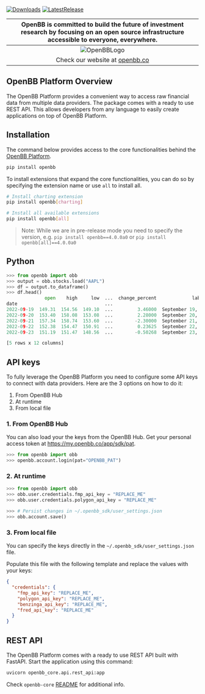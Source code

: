 [![Downloads](https://static.pepy.tech/badge/openbb)](https://pepy.tech/project/openbb)
[![LatestRelease](https://badge.fury.io/py/openbb.svg)](https://github.com/OpenBB-finance/OpenBBTerminal)

| OpenBB is committed to build the future of investment research by focusing on an open source infrastructure accessible to everyone, everywhere. |
|:--:|
| ![OpenBBLogo](https://user-images.githubusercontent.com/25267873/218899768-1f0964b8-326c-4f35-af6f-ea0946ac970b.png) |
| Check our website at [openbb.co](www.openbb.co) |


## OpenBB Platform Overview

The OpenBB Platform provides a convenient way to access raw financial data from multiple data providers. The package comes with a ready to use REST API. This allows developers from any language to easily create applications on top of OpenBB Platform.


## Installation

The command below provides access to the core functionalities behind the [OpenBB Platform](https://my.openbb.co/app/sdk).

```bash
pip install openbb
```

To install extensions that expand the core functionalities, you can do so by specifying the extension name or use `all` to install all.

```bash
# Install charting extension
pip install openbb[charting]

# Install all available extensions
pip install openbb[all]
``````

> Note: While we are in pre-release mode you need to specify the version, e.g. `pip install openbb==4.0.0a0` or `pip install openbb[all]==4.0.0a0`

## Python

```python
>>> from openbb import obb
>>> output = obb.stocks.load("AAPL")
>>> df = output.to_dataframe()
>>> df.head()
              open    high     low  ...  change_percent             label  change_over_time
date                                ...
2022-09-19  149.31  154.56  149.10  ...         3.46000  September 19, 22          0.034600
2022-09-20  153.40  158.08  153.08  ...         2.28000  September 20, 22          0.022800
2022-09-21  157.34  158.74  153.60  ...        -2.30000  September 21, 22         -0.023000
2022-09-22  152.38  154.47  150.91  ...         0.23625  September 22, 22          0.002363
2022-09-23  151.19  151.47  148.56  ...        -0.50268  September 23, 22         -0.005027

[5 rows x 12 columns]
```

## API keys

To fully leverage the OpenBB Platform you need to configure some API keys to connect with data providers. Here are the 3 options on how to do it:

1. From OpenBB Hub
2. At runtime
3. From local file

### 1. From OpenBB Hub

You can also load your the keys from the OpenBB Hub. Get your personal access token at https://my.openbb.co/app/sdk/pat.

```python
>>> from openbb import obb
>>> openbb.account.login(pat="OPENBB_PAT")
```

### 2. At runtime

```python
>>> from openbb import obb
>>> obb.user.credentials.fmp_api_key = "REPLACE_ME"
>>> obb.user.credentials.polygon_api_key = "REPLACE_ME"

>>> # Persist changes in ~/.openbb_sdk/user_settings.json
>>> obb.account.save()
```

### 3. From local file

You can specify the keys directly in the `~/.openbb_sdk/user_settings.json` file.

Populate this file with the following template and replace the values with your keys:

```json
{
  "credentials": {
    "fmp_api_key": "REPLACE_ME",
    "polygon_api_key": "REPLACE_ME",
    "benzinga_api_key": "REPLACE_ME",
    "fred_api_key": "REPLACE_ME"
  }
}
```

## REST API

The OpenBB Platform comes with a ready to use REST API built with FastAPI. Start the application using this command:

```bash
uvicorn openbb_core.api.rest_api:app
```

Check `openbb-core` [README](https://pypi.org/project/openbb-core/) for additional info.
